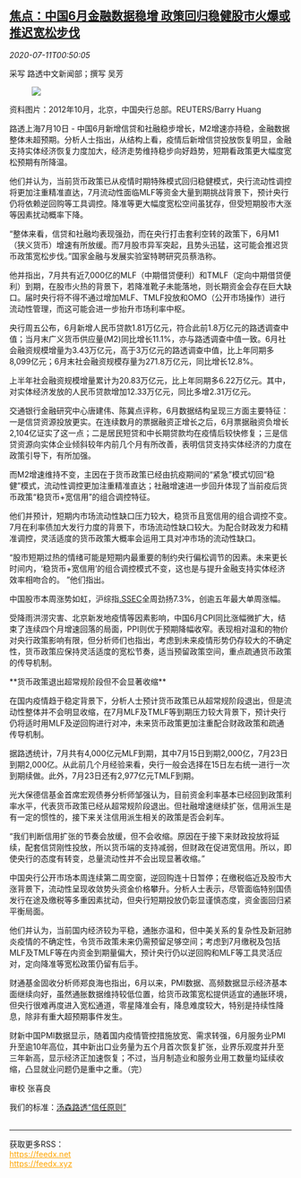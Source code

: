 <!--1594428924000-->
[焦点：中国6月金融数据稳增 政策回归稳健股市火爆或推迟宽松步伐](https://cn.reuters.com/article/china-june-cen-mlf-policy-0711-idCNKBS24C00S)
------

<div><i>2020-07-11T00:50:05</i></div><div class="StandardArticleBody_body"><p>采写 路透中文新闻部；撰写 吴芳 </p><div class="PrimaryAsset_container"><div class="Image_container" tabindex="-1"><figure class="Image_zoom" style="padding-bottom:"><div class="LazyImage_container LazyImage_dark" style="background-image:none"><img src="//s4.reutersmedia.net/resources/r/?m=02&amp;d=20200711&amp;t=2&amp;i=1525357148&amp;r=LYNXMPEG6A009&amp;w=600" aria-label="资料图片：2012年10月，北京，中国央行总部。REUTERS/Barry Huang"/><div class="LazyImage_image LazyImage_fallback" style="background-image:url(//s4.reutersmedia.net/resources/r/?m=02&amp;d=20200711&amp;t=2&amp;i=1525357148&amp;r=LYNXMPEG6A009&amp;w=600);background-position:center center;background-color:inherit"></div></div><div class="Image_expand-button" aria-label="Expand Image Slideshow" role="button" tabindex="0"></div></figure><figcaption><div class="Image_caption"><span>资料图片：2012年10月，北京，中国央行总部。REUTERS/Barry Huang</span></div></figcaption></div></div><p>路透上海7月10日 - 中国6月新增信贷和社融稳步增长，M2增速亦持稳，金融数据整体未超预期。分析人士指出，从结构上看，疫情后新增信贷投放恢复明显，金融支持实体经济恢复力度加大，经济走势维持稳步向好趋势，短期看政策更大幅度宽松预期有所降温。 </p><p>他们并认为，当前货币政策已从疫情时期特殊模式回归稳健模式，央行流动性调控将更加注重精准直达，7月流动性面临MLF等资金大量到期挑战背景下，预计央行仍将依赖逆回购等工具调控。降准等更大幅度宽松空间虽犹存，但受短期股市大涨等因素扰动概率下降。   </p><p>“整体来看，信贷和社融均表现强劲，而在央行打击套利空转的政策下，6月M1（狭义货币）增速有所放缓。而7月股市异军突起，且势头迅猛，这可能会推迟货币政策宽松步伐。”国家金融与发展实验室特聘研究员蔡浩称。 </p><p>他并指出，7月共有近7,000亿的MLF（中期借贷便利）和TMLF（定向中期借贷便利）到期，在股市火热的背景下，若降准靴子未能落地，则长期资金会存在巨大缺口。届时央行将不得不通过增加MLF、TMLF投放和OMO（公开市场操作）进行流动性管理，而这可能会进一步抬升市场利率中枢。 </p><p>央行周五公布，6月新增人民币贷款1.81万亿元，符合此前1.8万亿元的路透调查中值；当月末广义货币供应量(M2)同比增长11.1%，亦与路透调查中值一致。6月社会融资规模增量为3.43万亿元，高于3万亿元的路透调查中值，比上年同期多8,099亿元；6月末社会融资规模存量为271.8万亿元，同比增长12.8%。 </p><p>上半年社会融资规模增量累计为20.83万亿元，比上年同期多6.22万亿元。其中，对实体经济发放的人民币贷款增加12.33万亿元，同比多增2.31万亿元。 </p><p>交通银行金融研究中心唐建伟、陈冀点评称，6月数据结构呈现三方面主要特征：一是信贷资源投放更实。在连续数月的票据融资正增长之后，6月票据融资负增长2,104亿证实了这一点；二是居民短贷和中长期贷款均在疫情后较快修复；三是信贷资源向实体企业倾斜较年内前几个月有所改善，表明信贷支持实体经济的力度在政策引导下，有所加强。 </p><p>而M2增速维持不变，主因在于货币政策已经由抗疫期间的“紧急”模式切回“稳健”模式，流动性调控更加注重精准直达；社融增速进一步回升体现了当前疫后货币政策“稳货币+宽信用”的组合调控特征。    </p><p>他们并预计，短期内市场流动性缺口压力较大，稳货币且宽信用的组合调控不变。7月在利率债加大发行力度的背景下，市场流动性缺口较大。为配合财政发力和精准调控，灵活适度的货币政策大概率会运用工具对冲市场的流动性缺口。 </p><p>“股市短期过热的情绪可能是短期内最重要的制约央行偏松调节的因素。未来更长时间内，‘稳货币+宽信用’的组合调控模式不变，这也是与提升金融支持实体经济效率相吻合的。 ”他们指出。 </p><p>中国股市本周涨势如虹，沪综指<a href="/investing/markets/index?symbol=.SSEC">.SSEC</a>全周劲扬7.3%，创逾五年最大单周涨幅。 </p><p>受降雨洪涝灾害、北京新发地疫情等因素影响，中国6月CPI同比涨幅微扩大，结束了连续四个月增速回落的局面，PPI则优于预期降幅收窄。表现相对温和的物价对央行政策影响有限，但分析师们也指出，考虑到未来疫情形势仍存较大的不确定性，货币政策应保持灵活适度的宽松节奏，适当预留政策空间，重点疏通货币政策的传导机制。 </p><p>**货币政策退出超常规阶段但不会显著收缩**    </p><p>在国内疫情趋于稳定背景下，分析人士预计货币政策已从超常规阶段退出，但是流动性整体并不会明显收缩，在7月MLF及TMLF等到期压力较大背景下，预计央行仍将适时用MLF及逆回购进行对冲，未来货币政策更加注重配合财政政策和疏通传导机制。 </p><p>据路透统计，7月共有4,000亿元MLF到期，其中7月15日到期2,000亿，7月23日到期2,000亿。从此前几个月经验来看，央行一般会选择在15日左右统一进行一次到期续做。此外，7月23日还有2,977亿元TMLF到期。 </p><p>光大保德信基金首席宏观债券分析师邹强认为，目前资金利率基本已经回到政策利率水平，代表货币政策已经从超常规阶段退出。但社融增速继续扩张，信用派生是有一定的惯性的，接下来关注信用派生相关的政策是否会刹车。 </p><p>“我们判断信用扩张的节奏会放缓，但不会收缩。原因在于接下来财政投放将延续，配套信贷刚性投放，所以货币端的支持减弱，但财政在促进宽信用。所以，即使央行的态度有转变，总量流动性并不会出现显著收缩。” </p><p>中国央行公开市场本周连续第二周空窗，逆回购连十日暂停；在缴税临近及股市大涨背景下，流动性呈现收敛势头资金价格攀升。分析人士表示，尽管面临特别国债发行在途及缴税等多重因素扰动，但央行短期投放仍彰显谨慎态度，资金面回归紧平衡局面。 </p><p>他们并认为，当前国内经济较为平稳，通胀亦温和，但中美关系的复杂性及新冠肺炎疫情的不确定性，令货币政策未来仍需预留足够空间；考虑到7月缴税及包括MLF及TMLF等在内资金到期量偏大，预计央行仍以逆回购和MLF等工具灵活应对，定向降准等宽松政策仍留有后手。 </p><p>财通基金固收分析师郑良海也指出，6月以来，PMI数据、高频数据显示经济基本面继续向好，虽然通胀数据维持较低位置，给货币政策宽松提供适宜的通胀环境，但央行很难再度进入宽松通道，零星降准会有，降息难度较大，特别是持续性降息，除非有重大超预期事件发生。 </p><p>财新中国PMI数据显示，随着国内疫情管控措施放宽、需求转强，6月服务业PMI升至逾10年高位，其中新出口业务量为五个月首次恢复扩张，业界乐观度并升至三年新高，显示经济正加速恢复；不过，当月制造业和服务业用工数量均延续收缩，凸显就业问题仍是重中之重。（完） </p><div class="Attribution_container"><div class="Attribution_attribution"><p class="Attribution_content">审校 张喜良 </p></div></div><div class="StandardArticleBody_trustBadgeContainer"><span class="StandardArticleBody_trustBadgeTitle">我们的标准：</span><span class="trustBadgeUrl"><a href="https://www.thomsonreuters.cn/content/dam/openweb/documents/pdf/china/brochures/about-us-1.pdf">汤森路透“信任原则”</a></span></div></div><br><hr><div>获取更多RSS：<br><a href="https://feedx.net" style="color:orange" target="_blank">https://feedx.net</a> <br><a href="https://feedx.xyz" style="color:orange" target="_blank">https://feedx.xyz</a><br></div>
